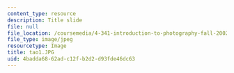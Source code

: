 ```yaml
---
content_type: resource
description: Title slide
file: null
file_location: /coursemedia/4-341-introduction-to-photography-fall-2002/4badda6862adc12fb2d2d93fde46dc63_tao1.JPG
file_type: image/jpeg
resourcetype: Image
title: tao1.JPG
uid: 4badda68-62ad-c12f-b2d2-d93fde46dc63
---
```


